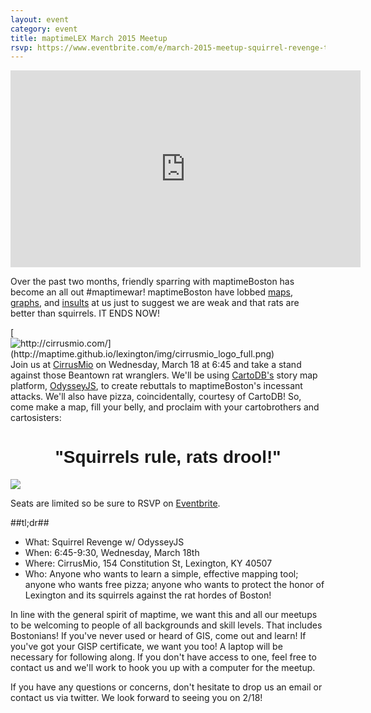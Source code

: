 ```yaml
---
layout: event
category: event
title: maptimeLEX March 2015 Meetup
rsvp: https://www.eventbrite.com/e/march-2015-meetup-squirrel-revenge-tickets-16047717154
---
```


<iframe width="560" height="315" src="https://www.youtube.com/embed/rgQKYdT1v5Y" frameborder="0" allowfullscreen></iframe>

Over the past two months, friendly sparring with maptimeBoston has become an all out #maptimewar! maptimeBoston have lobbed [maps](https://twitter.com/maptimeBoston/status/568509010946756608), [graphs](http://www.graphicarto.com/wp-content/uploads/2015/02/maptimewar.png), and [insults](https://twitter.com/awoodruff/status/568154984493268992) at us just to suggest we are weak and that rats are better than squirrels. IT ENDS NOW! 

[![http://cirrusmio.com/](http://maptime.github.io/lexington/img/cirrusmio_logo_full.png) ](http://cirrusmio.com/)
Join us at [CirrusMio](http://http://cirrusmio.com/) on Wednesday, March 18 at 6:45 and take a stand against those Beantown rat wranglers. We'll be using [CartoDB's](http://cartodb.com/) story map platform, [OdysseyJS](http://cartodb.github.io/odyssey.js/), to create rebuttals to maptimeBoston's incessant attacks. We'll also have pizza, coincidentally, courtesy of CartoDB! So, come make a map, fill your belly, and proclaim with your cartobrothers and cartosisters:

<h1 style="text-align:center;font-family:Comic Sans MS, sans-serif;">"Squirrels rule, rats drool!"</h1>

![](http://maptime.github.io/lexington/img/squirrel-king-icon-tease.png)  

Seats are limited so be sure to RSVP on [Eventbrite](https://www.eventbrite.com/e/march-2015-meetup-squirrel-revenge-tickets-16047717154).
 

##tl;dr##

- What: Squirrel Revenge w/ OdysseyJS
- When: 6:45-9:30, Wednesday, March 18th
- Where: CirrusMio, 154 Constitution St, Lexington, KY 40507
- Who: Anyone who wants to learn a simple, effective mapping tool; anyone who wants free pizza; anyone who wants to protect the honor of Lexington and its squirrels against the rat hordes of Boston! 
 
In line with the general spirit of maptime, we want this and all our meetups to be welcoming to people of all backgrounds and skill levels. That includes Bostonians! If you've never used or heard of GIS, come out and learn! If you've got your GISP certificate, we want you too! A laptop will be necessary for following along. If you don't have access to one, feel free to contact us and we'll work to hook you up with a computer for the meetup.

If you have any questions or concerns, don't hesitate to drop us an email or contact us via twitter. We look forward to seeing you on 2/18!

<div id='map' class='row8 fill-blue col12 map space-bottom2'></div>
<script>
var map = L.mapbox.map('map', 'maptastik.j354k5k8')
    .setView([38.04746, -84.49253], 17);

var marker = L.mapbox.featureLayer({
  'type': 'Feature',
  'properties': {
    'title': 'CirrusMio',
    'description': '154 Constitution St,<br>Lexington, Kentucky<br>40507',
    'marker-color': '#ff8888'
  },
  'geometry': {
    'type': 'Point',
    'coordinates': [-84.49253,38.04746]
  }
}).addTo(map);

marker.eachLayer(function(m) {
    m.openPopup();
});
</script>